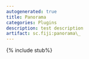```yaml
---
autogenerated: true
title: Panorama
categories: Plugins
description: test description
artifact: sc.fiji:panorama\_
---
```


{% include stub%}



